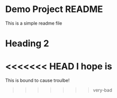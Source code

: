 # Demo Project README

This is a simple readme file

# Heading 2

<<<<<<< HEAD
I hope is
=======
This is bound to cause troulbe!
>>>>>>> very-bad
